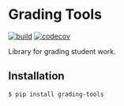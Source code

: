 # Grading Tools

[![build](https://github.com/worldquant-university/grading-tools/actions/workflows/build.yml/badge.svg)](https://github.com/worldquant-university/grading-tools/actions)
[![codecov](https://codecov.io/gh/worldquant-university/grading-tools/branch/main/graph/badge.svg?token=PV83R6T99N)](https://codecov.io/gh/worldquant-university/grading-tools)

Library for grading student work.

## Installation

```bash
$ pip install grading-tools
```
